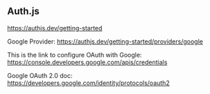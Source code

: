 ## Auth.js

https://authjs.dev/getting-started

Google Provider: https://authjs.dev/getting-started/providers/google

This is the link to configure OAuth with Google: https://console.developers.google.com/apis/credentials

Google OAuth 2.0 doc: https://developers.google.com/identity/protocols/oauth2
